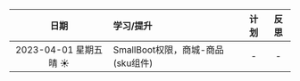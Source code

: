 |         日期          | 学习/提升                                                                                 | 计划  | 反思  |
|:-------------------:|:--------------------------------------------------------------------------------------|:---:|:---:|
| 2023-04-01 星期五 晴 ☀️ | SmallBoot权限，商城-商品(sku组件)                                                              |  -  |  -  |
